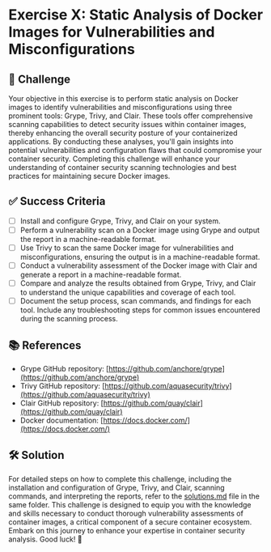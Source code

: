 # Exercise X: Static Analysis of Docker Images for Vulnerabilities and Misconfigurations

## 🎯 Challenge

Your objective in this exercise is to perform static analysis on Docker images to identify vulnerabilities and misconfigurations using three prominent tools: Grype, Trivy, and Clair. These tools offer comprehensive scanning capabilities to detect security issues within container images, thereby enhancing the overall security posture of your containerized applications. By conducting these analyses, you'll gain insights into potential vulnerabilities and configuration flaws that could compromise your container security. Completing this challenge will enhance your understanding of container security scanning technologies and best practices for maintaining secure Docker images.

## ✅ Success Criteria

- [ ] Install and configure Grype, Trivy, and Clair on your system.
- [ ] Perform a vulnerability scan on a Docker image using Grype and output the report in a machine-readable format.
- [ ] Use Trivy to scan the same Docker image for vulnerabilities and misconfigurations, ensuring the output is in a machine-readable format.
- [ ] Conduct a vulnerability assessment of the Docker image with Clair and generate a report in a machine-readable format.
- [ ] Compare and analyze the results obtained from Grype, Trivy, and Clair to understand the unique capabilities and coverage of each tool.
- [ ] Document the setup process, scan commands, and findings for each tool. Include any troubleshooting steps for common issues encountered during the scanning process.

## 📚 References

- Grype GitHub repository: [https://github.com/anchore/grype](https://github.com/anchore/grype)
- Trivy GitHub repository: [https://github.com/aquasecurity/trivy](https://github.com/aquasecurity/trivy)
- Clair GitHub repository: [https://github.com/quay/clair](https://github.com/quay/clair)
- Docker documentation: [https://docs.docker.com/](https://docs.docker.com/)

## 🛠 Solution

For detailed steps on how to complete this challenge, including the installation and configuration of Grype, Trivy, and Clair, scanning commands, and interpreting the reports, refer to the [solutions.md](./solutions/README.md) file in the same folder. This challenge is designed to equip you with the knowledge and skills necessary to conduct thorough vulnerability assessments of container images, a critical component of a secure container ecosystem. Embark on this journey to enhance your expertise in container security analysis. Good luck! 🚀
